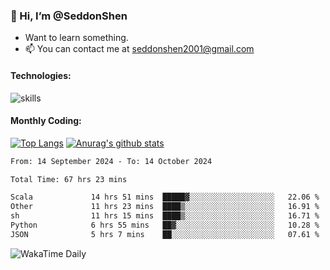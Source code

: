 ### 👋 Hi, I’m @SeddonShen
- Want to learn something.
- 📫 You can contact me at seddonshen2001@gmail.com

#### Technologies:

![skills](https://skillicons.dev/icons?i=scala,js,html,css,bootstrap,jquery,c,cpp,cloudflare,django,docker,flask,git,github,githubactions,linux,latex,mysql,nodejs,ps,php,pr,py,raspberrypi,redis,unreal,v,vscode,vue,bash)

#### Monthly Coding:
[![Top Langs](https://github-readme-stats.vercel.app/api/top-langs?username=seddonshen&show_icons=true&locale=en&layout=compact&hide=html&langs_count=8)](https://github.com/SeddonShen/)
[![Anurag's github stats](https://github-readme-stats.vercel.app/api?username=SeddonShen&count_private=true&show_icons=true)](https://github.com/anuraghazra/github-readme-stats)
<!--START_SECTION:waka-->

```txt
From: 14 September 2024 - To: 14 October 2024

Total Time: 67 hrs 23 mins

Scala             14 hrs 51 mins  █████▓░░░░░░░░░░░░░░░░░░░   22.06 %
Other             11 hrs 23 mins  ████▒░░░░░░░░░░░░░░░░░░░░   16.91 %
sh                11 hrs 15 mins  ████▒░░░░░░░░░░░░░░░░░░░░   16.71 %
Python            6 hrs 55 mins   ██▓░░░░░░░░░░░░░░░░░░░░░░   10.28 %
JSON              5 hrs 7 mins    ██░░░░░░░░░░░░░░░░░░░░░░░   07.61 %
```

<!--END_SECTION:waka-->

![WakaTime Daily](https://wakatime.com/share/@seddon2001/61a7e342-5f12-4fea-bf92-1fac161e97d6.svg)
<!---
SeddonShen/SeddonShen is a ✨ special ✨ repository because its `README.md` (this file) appears on your GitHub profile.
You can click the Preview link to take a look at your changes.
--->

